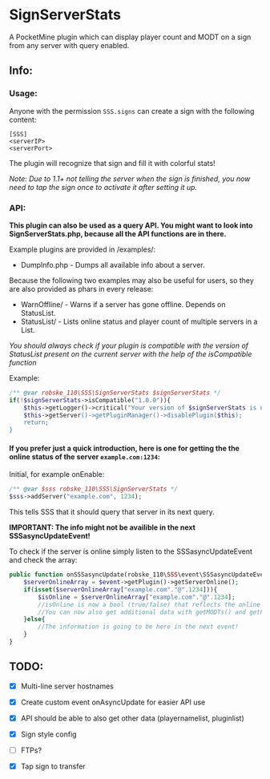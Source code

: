 # SignServerStats
A PocketMine plugin which can display player count and MODT on a sign from any server with query enabled.

## Info:
### Usage:
Anyone with the permission `SSS.signs` can create a sign with the following content:
```
[SSS]
<serverIP>
<serverPort>
```

The plugin will recognize that sign and fill it with colorful stats!

*Note: Due to 1.1+ not telling the server when the sign is finished, you now need to tap the sign once to activate it after setting it up.*

### API:
**This plugin can also be used as a query API. You might want to look into SignServerStats.php, because all the API functions are in there.**

Example plugins are provided in /examples/:
- DumpInfo.php - Dumps all available info about a server.

Because the following two examples may also be useful for users, so they are also provided as phars in every release:
- WarnOffline/ - Warns if a server has gone offline. Depends on StatusList.
- StatusList/ - Lists online status and player count of multiple servers in a List.

_You should always check if your plugin is compatible with the version of StatusList present on the current server with the help of the isCompatible function_

Example:
```php
/** @var robske_110\SSS\SignServerStats $signServerStats */
if(!$signServerStats->isCompatible("1.0.0")){
   	$this->getLogger()->critical("Your version of $signServerStats is not compatible with this plugin);
	$this->getServer()->getPluginManager()->disablePlugin($this);
	return;
}
```

#### If you prefer just a quick introduction, here is one for getting the the online status of the server `example.com:1234`:

Initial, for example onEnable:
```php
/** @var $sss robske_110\SSS\SignServerStats */
$sss->addServer("example.com", 1234);
```
This tells SSS that it should query that server in its next query.

**IMPORTANT: The info might not be availible in the next SSSasyncUpdateEvent!**

To check if the server is online simply listen to the SSSasyncUpdateEvent and check the array:
```php
public function onSSSasyncUpdate(robske_110\SSS\event\SSSasyncUpdateEvent $event){
	$serverOnlineArray = $event->getPlugin()->getServerOnline();
	if(isset($serverOnlineArray["example.com"."@".1234])){
		$isOnline = $serverOnlineArray["example.com"."@".1234];
	    //isOnline is now a bool (true/false) that reflects the online state of the server (if the server is online and this says false, it probably doesn't have query enabled.)
	    //You can now also get additional data with getMODTs() and getPlayerData() in the same way.
	}else{
	    //The information is going to be here in the next event!
	}
}
```

## TODO:

- [x] Multi-line server hostnames

- [x] Create custom event onAsyncUpdate for easier API use

- [x] API should be able to also get other data (playernamelist, pluginlist)

- [x] Sign style config

- [ ] FTPs?

- [x] Tap sign to transfer